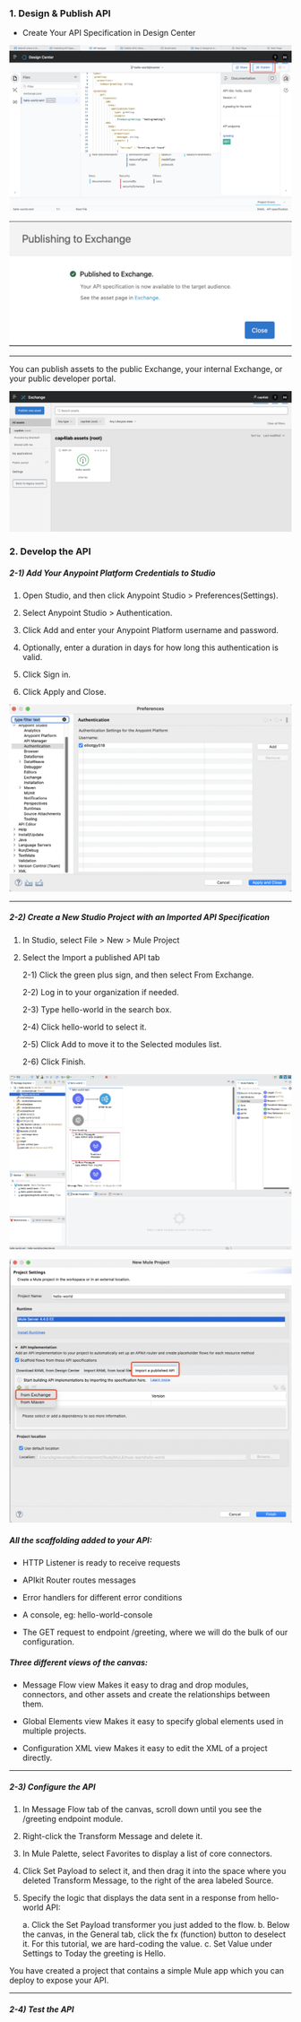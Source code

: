 ### 1. Design & Publish API

- Create Your API Specification in Design Center

![Publish API](publish_api.png)

![Publish API2](publish_api2.png)

<hr>

You can publish assets to the public Exchange, your internal Exchange, or your public developer portal.

![Public Exchange](public_exchange.png)

### 2. Develop the API

##### 2-1) Add Your Anypoint Platform Credentials to Studio

1. Open Studio, and then click Anypoint Studio > Preferences(Settings).

2. Select Anypoint Studio > Authentication.

3. Click Add and enter your Anypoint Platform username and password.

4. Optionally, enter a duration in days for how long this authentication is valid.

5. Click Sign in.

6. Click Apply and Close.

![Studio Credentials](studio_credentials.png)

<hr>

##### 2-2) Create a New Studio Project with an Imported API Specification

1. In Studio, select File > New > Mule Project

2. Select the Import a published API tab

    2-1) Click the green plus sign, and then select From Exchange.

    2-2) Log in to your organization if needed.

    2-3) Type hello-world in the search box.

    2-4) Click hello-world to select it.

    2-5) Click Add to move it to the Selected modules list.

    2-6) Click Finish.

![HelloWorld Mule](hello_world_mule.png)

![Import from exchange](new_mule_from_exchange.png)

##### All the scaffolding added to your API:

- HTTP Listener is ready to receive requests

- APIkit Router routes messages

- Error handlers for different error conditions

- A console, eg: hello-world-console

- The GET request to endpoint /greeting, where we will do the bulk of our configuration.

##### Three different views of the canvas:

- Message Flow view
    Makes it easy to drag and drop modules, connectors, and other assets and create the relationships between them.

- Global Elements view
    Makes it easy to specify global elements used in multiple projects.

- Configuration XML view
    Makes it easy to edit the XML of a project directly.

<hr>

##### 2-3) Configure the API


1. In Message Flow tab of the canvas, scroll down until you see the /greeting endpoint module.

2. Right-click the Transform Message and delete it.

3. In Mule Palette, select Favorites to display a list of core connectors.

4. Click Set Payload to select it, and then drag it into the space where you deleted Transform Message, to the right of the area labeled Source.

5. Specify the logic that displays the data sent in a response from hello-world API:

    a. Click the Set Payload transformer you just added to the flow.
    b. Below the canvas, in the General tab, click the fx (function) button to deselect it. For this tutorial, we are hard-coding the value.
    c. Set Value under Settings to Today the greeting is Hello.

You have created a project that contains a simple Mule app which you can deploy to expose your API.

<hr>

##### 2-4) Test the API

